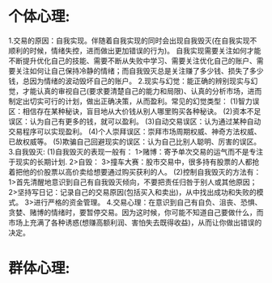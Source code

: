 # 个体心理:
1.交易的原因：自我实现。伴随着自我实现的同时会出现自我毁灭(在自我实现不顺利的时候，情绪失控，进而做出更加错误的行为)。
  自我实现需要关注如何才能不断提升优化自己的技能、需要不断从失败中学习、需要关注优化自己的账户、需要关注如何让自己保持冷静的情绪；而自我毁灭总是关注赚了多少钱、损失了多少钱，总因为情绪的波动毁坏自己的账户。
2.现实与幻觉：能正确的辨别现实与幻觉，才能认真的审视自己(要求要清楚自己的能力和局限)、认真的分析市场，进而制定出切实可行的计划，做出正确决策，从而盈利。常见的幻觉类型：
  (1)智力误区：相信存在某种秘诀，盲目地从大价钱从别人哪里购买各种秘诀。
  (2)资本不足误区：认为自己有更多的钱，就可以盈利。
  (3)自动交易误区：认为通过某种自动交易程序可以实现盈利。
  (4)个人崇拜误区：崇拜市场周期权威、神奇方法权威、已故权威等。
  (5)欺骗自己回避现实的误区：认为自己比别人聪明、厉害的误区。
3.自我毁灭:
  (1)自我毁灭的表现一般有：
    1>赌博：寄予单次交易的运气而不是专注于现实的长期计划.
    2>自毁：
    3>撞车大赛：股市交易中，很多持有股票的人都抢着把他的价股票以高价卖给想要通过购买获利的人。
  (2)控制自我毁灭的方法有：
    1>首先清醒地意识到自己有自我毁灭倾向，不要把责任归咎于别人或其他原因；
    2>坚持写日记：记录自己的交易原因(包括买入和卖出)，从中找出成功和失败的模式。
    3>进行严格的资金管理。
4.交易心理：在意识到自己有自负、沮丧、恐惧、贪婪、赌博的情绪时，要暂停交易。因为这时候，你可能不知道自己要做什么，而市场上充满了各种诱惑(想赚高额利润、害怕失去既得收益)，从而让你做出错误的决定。
# 群体心理: